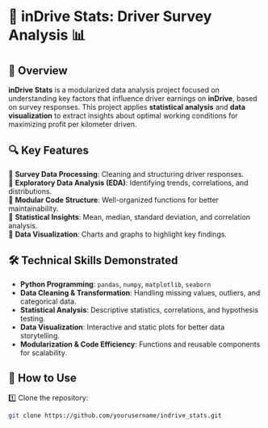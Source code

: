 # 🚖 inDrive Stats: Driver Survey Analysis 📊  

## 🏁 Overview  
**inDrive Stats** is a modularized data analysis project focused on understanding key factors that influence driver earnings on **inDrive**, based on survey responses. This project applies **statistical analysis** and **data visualization** to extract insights about optimal working conditions for maximizing profit per kilometer driven.  

## 🔍 Key Features  
📌 **Survey Data Processing**: Cleaning and structuring driver responses.  
📌 **Exploratory Data Analysis (EDA)**: Identifying trends, correlations, and distributions.  
📌 **Modular Code Structure**: Well-organized functions for better maintainability.  
📌 **Statistical Insights**: Mean, median, standard deviation, and correlation analysis.  
📌 **Data Visualization**: Charts and graphs to highlight key findings.  

## 🛠️ Technical Skills Demonstrated  
- **Python Programming**: `pandas`, `numpy`, `matplotlib`, `seaborn`  
- **Data Cleaning & Transformation**: Handling missing values, outliers, and categorical data.  
- **Statistical Analysis**: Descriptive statistics, correlations, and hypothesis testing.  
- **Data Visualization**: Interactive and static plots for better data storytelling.  
- **Modularization & Code Efficiency**: Functions and reusable components for scalability.  

## 🚀 How to Use  
1️⃣ Clone the repository:  
   ```bash
   git clone https://github.com/yourusername/indrive_stats.git
